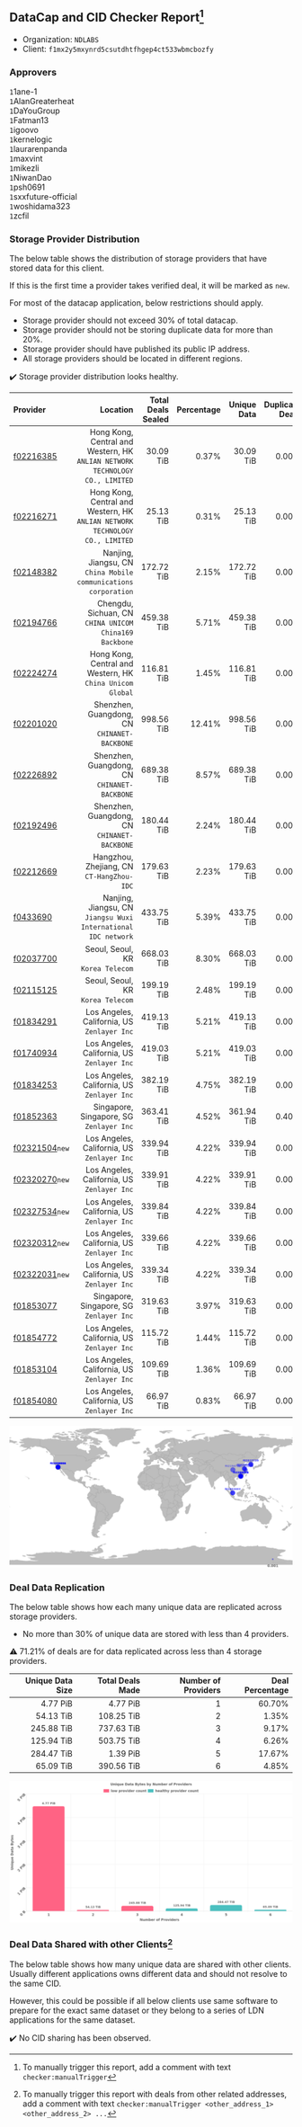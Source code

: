 ## DataCap and CID Checker Report[^1]
 - Organization: `NDLABS`
 - Client: `f1mx2y5mxynrd5csutdhtfhgep4ct533wbmcbozfy`
### Approvers
`1`1ane-1<br/>`1`AlanGreaterheat<br/>`1`DaYouGroup<br/>`1`Fatman13<br/>`1`igoovo<br/>`1`kernelogic<br/>`1`laurarenpanda<br/>`1`maxvint<br/>`1`mikezli<br/>`1`NiwanDao<br/>`1`psh0691<br/>`1`sxxfuture-official<br/>`1`woshidama323<br/>`1`zcfil

### Storage Provider Distribution
The below table shows the distribution of storage providers that have stored data for this client.

If this is the first time a provider takes verified deal, it will be marked as `new`.

For most of the datacap application, below restrictions should apply.
 - Storage provider should not exceed 30% of total datacap.
 - Storage provider should not be storing duplicate data for more than 20%.
 - Storage provider should have published its public IP address.
 - All storage providers should be located in different regions.

✔️ Storage provider distribution looks healthy.

| Provider                                                    |                                                                        Location | Total Deals Sealed | Percentage | Unique Data | Duplicate Deals |
| :---------------------------------------------------------- | ------------------------------------------------------------------------------: | -----------------: | ---------: | ----------: | --------------: |
| [f02216385](https://filfox.info/en/address/f02216385)       | Hong Kong, Central and Western, HK<br/>`ANLIAN NETWORK TECHNOLOGY CO., LIMITED` |          30.09 TiB |      0.37% |   30.09 TiB |           0.00% |
| [f02216271](https://filfox.info/en/address/f02216271)       | Hong Kong, Central and Western, HK<br/>`ANLIAN NETWORK TECHNOLOGY CO., LIMITED` |          25.13 TiB |      0.31% |   25.13 TiB |           0.00% |
| [f02148382](https://filfox.info/en/address/f02148382)       |              Nanjing, Jiangsu, CN<br/>`China Mobile communications corporation` |         172.72 TiB |      2.15% |  172.72 TiB |           0.00% |
| [f02194766](https://filfox.info/en/address/f02194766)       |                       Chengdu, Sichuan, CN<br/>`CHINA UNICOM China169 Backbone` |         459.38 TiB |      5.71% |  459.38 TiB |           0.00% |
| [f02224274](https://filfox.info/en/address/f02224274)       |                    Hong Kong, Central and Western, HK<br/>`China Unicom Global` |         116.81 TiB |      1.45% |  116.81 TiB |           0.00% |
| [f02201020](https://filfox.info/en/address/f02201020)       |                                 Shenzhen, Guangdong, CN<br/>`CHINANET-BACKBONE` |         998.56 TiB |     12.41% |  998.56 TiB |           0.00% |
| [f02226892](https://filfox.info/en/address/f02226892)       |                                 Shenzhen, Guangdong, CN<br/>`CHINANET-BACKBONE` |         689.38 TiB |      8.57% |  689.38 TiB |           0.00% |
| [f02192496](https://filfox.info/en/address/f02192496)       |                                 Shenzhen, Guangdong, CN<br/>`CHINANET-BACKBONE` |         180.44 TiB |      2.24% |  180.44 TiB |           0.00% |
| [f02212669](https://filfox.info/en/address/f02212669)       |                                    Hangzhou, Zhejiang, CN<br/>`CT-HangZhou-IDC` |         179.63 TiB |      2.23% |  179.63 TiB |           0.00% |
| [f0433690](https://filfox.info/en/address/f0433690)         |               Nanjing, Jiangsu, CN<br/>`Jiangsu Wuxi International IDC network` |         433.75 TiB |      5.39% |  433.75 TiB |           0.00% |
| [f02037700](https://filfox.info/en/address/f02037700)       |                                            Seoul, Seoul, KR<br/>`Korea Telecom` |         668.03 TiB |      8.30% |  668.03 TiB |           0.00% |
| [f02115125](https://filfox.info/en/address/f02115125)       |                                            Seoul, Seoul, KR<br/>`Korea Telecom` |         199.19 TiB |      2.48% |  199.19 TiB |           0.00% |
| [f01834291](https://filfox.info/en/address/f01834291)       |                                  Los Angeles, California, US<br/>`Zenlayer Inc` |         419.13 TiB |      5.21% |  419.13 TiB |           0.00% |
| [f01740934](https://filfox.info/en/address/f01740934)       |                                  Los Angeles, California, US<br/>`Zenlayer Inc` |         419.03 TiB |      5.21% |  419.03 TiB |           0.00% |
| [f01834253](https://filfox.info/en/address/f01834253)       |                                  Los Angeles, California, US<br/>`Zenlayer Inc` |         382.19 TiB |      4.75% |  382.19 TiB |           0.00% |
| [f01852363](https://filfox.info/en/address/f01852363)       |                                     Singapore, Singapore, SG<br/>`Zenlayer Inc` |         363.41 TiB |      4.52% |  361.94 TiB |           0.40% |
| [f02321504](https://filfox.info/en/address/f02321504)`new`  |                                  Los Angeles, California, US<br/>`Zenlayer Inc` |         339.94 TiB |      4.22% |  339.94 TiB |           0.00% |
| [f02320270](https://filfox.info/en/address/f02320270)`new`  |                                  Los Angeles, California, US<br/>`Zenlayer Inc` |         339.91 TiB |      4.22% |  339.91 TiB |           0.00% |
| [f02327534](https://filfox.info/en/address/f02327534)`new`  |                                  Los Angeles, California, US<br/>`Zenlayer Inc` |         339.84 TiB |      4.22% |  339.84 TiB |           0.00% |
| [f02320312](https://filfox.info/en/address/f02320312)`new`  |                                  Los Angeles, California, US<br/>`Zenlayer Inc` |         339.66 TiB |      4.22% |  339.66 TiB |           0.00% |
| [f02322031](https://filfox.info/en/address/f02322031)`new`  |                                  Los Angeles, California, US<br/>`Zenlayer Inc` |         339.34 TiB |      4.22% |  339.34 TiB |           0.00% |
| [f01853077](https://filfox.info/en/address/f01853077)       |                                     Singapore, Singapore, SG<br/>`Zenlayer Inc` |         319.63 TiB |      3.97% |  319.63 TiB |           0.00% |
| [f01854772](https://filfox.info/en/address/f01854772)       |                                  Los Angeles, California, US<br/>`Zenlayer Inc` |         115.72 TiB |      1.44% |  115.72 TiB |           0.00% |
| [f01853104](https://filfox.info/en/address/f01853104)       |                                  Los Angeles, California, US<br/>`Zenlayer Inc` |         109.69 TiB |      1.36% |  109.69 TiB |           0.00% |
| [f01854080](https://filfox.info/en/address/f01854080)       |                                  Los Angeles, California, US<br/>`Zenlayer Inc` |          66.97 TiB |      0.83% |   66.97 TiB |           0.00% |

<img src="https://raw.githubusercontent.com/data-preservation-programs/filplus-checker-assets/main/filecoin-project/filecoin-plus-large-datasets/issues/2055/1693207328773.png"/>

### Deal Data Replication
The below table shows how each many unique data are replicated across storage providers.

- No more than 30% of unique data are stored with less than 4 providers.

⚠️ 71.21% of deals are for data replicated across less than 4 storage providers.

| Unique Data Size | Total Deals Made | Number of Providers | Deal Percentage |
| ---------------: | ---------------: | ------------------: | --------------: |
|         4.77 PiB |         4.77 PiB |                   1 |          60.70% |
|        54.13 TiB |       108.25 TiB |                   2 |           1.35% |
|       245.88 TiB |       737.63 TiB |                   3 |           9.17% |
|       125.94 TiB |       503.75 TiB |                   4 |           6.26% |
|       284.47 TiB |         1.39 PiB |                   5 |          17.67% |
|        65.09 TiB |       390.56 TiB |                   6 |           4.85% |

<img src="https://raw.githubusercontent.com/data-preservation-programs/filplus-checker-assets/main/filecoin-project/filecoin-plus-large-datasets/issues/2055/1693207329581.png"/>

### Deal Data Shared with other Clients[^3]
The below table shows how many unique data are shared with other clients.
Usually different applications owns different data and should not resolve to the same CID.

However, this could be possible if all below clients use same software to prepare for the exact same dataset or they belong to a series of LDN applications for the same dataset.

✔️ No CID sharing has been observed.

[^1]: To manually trigger this report, add a comment with text `checker:manualTrigger`

[^2]: Deals from those addresses are combined into this report as they are specified with `checker:manualTrigger`

[^3]: To manually trigger this report with deals from other related addresses, add a comment with text `checker:manualTrigger <other_address_1> <other_address_2> ...`
